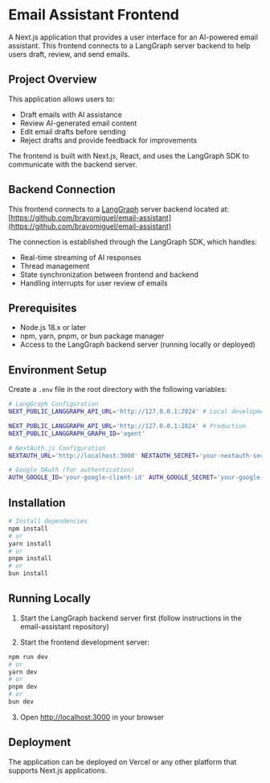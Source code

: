 # Email Assistant Frontend

A Next.js application that provides a user interface for an AI-powered email assistant. This frontend connects to a LangGraph server backend to help users draft, review, and send emails.

## Project Overview

This application allows users to:
- Draft emails with AI assistance
- Review AI-generated email content
- Edit email drafts before sending
- Reject drafts and provide feedback for improvements

The frontend is built with Next.js, React, and uses the LangGraph SDK to communicate with the backend server.

## Backend Connection

This frontend connects to a [LangGraph](https://github.com/langchain-ai/langgraph) server backend located at: [https://github.com/bravomiguel/email-assistant](https://github.com/bravomiguel/email-assistant)

The connection is established through the LangGraph SDK, which handles:
- Real-time streaming of AI responses
- Thread management
- State synchronization between frontend and backend
- Handling interrupts for user review of emails

## Prerequisites

- Node.js 18.x or later
- npm, yarn, pnpm, or bun package manager
- Access to the LangGraph backend server (running locally or deployed)

## Environment Setup

Create a `.env` file in the root directory with the following variables:
```bash
# LangGraph Configuration
NEXT_PUBLIC_LANGGRAPH_API_URL='http://127.0.0.1:2024' # Local development

NEXT_PUBLIC_LANGGRAPH_API_URL='http://127.0.0.1:2024' # Production
NEXT_PUBLIC_LANGGRAPH_GRAPH_ID='agent'

# NextAuth.js Configuration
NEXTAUTH_URL='http://localhost:3000' NEXTAUTH_SECRET='your-nextauth-secret'

# Google OAuth (for authentication)
AUTH_GOOGLE_ID='your-google-client-id' AUTH_GOOGLE_SECRET='your-google-client-secret'
```

## Installation
```bash
# Install dependencies
npm install
# or
yarn install
# or
pnpm install
# or
bun install
```

## Running Locally
1. Start the LangGraph backend server first (follow instructions in the email-assistant repository)

2. Start the frontend development server:
```bash
npm run dev
# or
yarn dev
# or
pnpm dev
# or
bun dev
```

3. Open <http://localhost:3000> in your browser

## Deployment
The application can be deployed on Vercel or any other platform that supports Next.js applications.